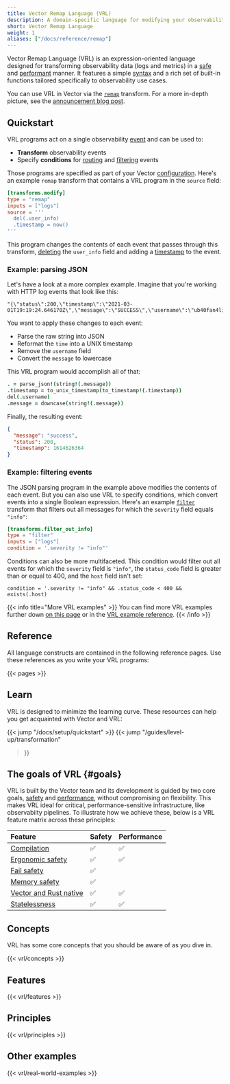 ```yaml
---
title: Vector Remap Language (VRL)
description: A domain-specific language for modifying your observability data
short: Vector Remap Language
weight: 1
aliases: ["/docs/reference/remap"]
---
```


Vector Remap Language (VRL) is an expression-oriented language designed for
transforming observability data (logs and metrics) in a [safe](#safety) and
[performant](#performance) manner. It features a simple [syntax](expressions)
and a rich set of built-in functions tailored specifically to observability use
cases.

You can use VRL in Vector via the [`remap`][remap] transform. For a more
in-depth picture, see the [announcement blog post][blog_post].

## Quickstart

VRL programs act on a single observability [event](#event) and can be used to:

- **Transform** observability events
- Specify **conditions** for [routing][route] and [filtering][filter] events

Those programs are specified as part of your Vector [configuration]. Here's an
example `remap` transform that contains a VRL program in the `source` field:

```toml {title="vector.toml"}
[transforms.modify]
type = "remap"
inputs = ["logs"]
source = '''
  del(.user_info)
  .timestamp = now()
'''
```

This program changes the contents of each event that passes through this
transform, [deleting][del] the `user_info` field and adding a [timestamp][now]
to the event.

### Example: parsing JSON

Let's have a look at a more complex example. Imagine that you're working with
HTTP log events that look like this:

```text
"{\"status\":200,\"timestamp\":\"2021-03-01T19:19:24.646170Z\",\"message\":\"SUCCESS\",\"username\":\"ub40fan4life\"}"
```

You want to apply these changes to each event:

- Parse the raw string into JSON
- Reformat the `time` into a UNIX timestamp
- Remove the `username` field
- Convert the `message` to lowercase

This VRL program would accomplish all of that:

```coffee
. = parse_json!(string!(.message))
.timestamp = to_unix_timestamp(to_timestamp!(.timestamp))
del(.username)
.message = downcase(string!(.message))
```

Finally, the resulting event:

```json
{
  "message": "success",
  "status": 200,
  "timestamp": 1614626364
}
```

### Example: filtering events

The JSON parsing program in the example above modifies the contents of each
event. But you can also use VRL to specify conditions, which convert events into
a single Boolean expression. Here's an example [`filter`][filter] transform that
filters out all messages for which the `severity` field equals `"info"`:

```toml {title="vector.toml"}
[transforms.filter_out_info]
type = "filter"
inputs = ["logs"]
condition = '.severity != "info"'
```

Conditions can also be more multifaceted. This condition would filter out all
events for which the `severity` field is `"info"`, the `status_code` field is
greater than or equal to 400, and the `host` field isn't set:

```vrl
condition = '.severity != "info" && .status_code < 400 && exists(.host)
```

{{< info title="More VRL examples" >}} You can find more VRL examples further
down [on this page](#other-examples) or in the
[VRL example reference](/docs/reference/vrl/examples). {{< /info >}}

## Reference

All language constructs are contained in the following reference pages. Use
these references as you write your VRL programs:

{{< pages >}}

## Learn

VRL is designed to minimize the learning curve. These resources can help you get
acquainted with Vector and VRL:

{{< jump "/docs/setup/quickstart" >}} {{< jump "/guides/level-up/transformation"
>}}

## The goals of VRL {#goals}

VRL is built by the Vector team and its development is guided by two core goals,
[safety](#safety) and [performance](#performance), without compromising on
flexibility. This makes VRL ideal for critical, performance-sensitive
infrastructure, like observabiity pipelines. To illustrate how we achieve these,
below is a VRL feature matrix across these principles:

| Feature                                       | Safety | Performance |
| :-------------------------------------------- | :----- | :---------- |
| [Compilation](#compilation)                   | ✅      | ✅           |
| [Ergonomic safety](#ergonomic-safety)         | ✅      | ✅           |
| [Fail safety](#fail-safety)                   | ✅      |             |
| [Memory safety](#memory-safety)               | ✅      |             |
| [Vector and Rust native](#vector-rust-native) | ✅      | ✅           |
| [Statelessness](#stateless)                   | ✅      | ✅           |

## Concepts

VRL has some core concepts that you should be aware of as you dive in.

{{< vrl/concepts >}}

## Features

{{< vrl/features >}}

## Principles

{{< vrl/principles >}}

## Other examples

{{< vrl/real-world-examples >}}

[affine_types]: https://en.wikipedia.org/wiki/Substructural_type_system#Affine_type_systems
[blog_post]: /blog/vector-remap-language
[configuration]: /docs/reference/configuration
[dedupe]: /docs/reference/configuration/transforms/dedupe
[del]: /docs/reference/vrl/functions#del
[errors]: /docs/reference/vrl/errors
[events]: /docs/about/under-the-hood-architecture/data-model
[fail_safe]: https://en.wikipedia.org/wiki/Fail-safe
[ffi]: https://en.wikipedia.org/wiki/Foreign_function_interface
[filter]: /docs/reference/configuration/transforms/filter
[log]: /docs/reference/vrl/functions#log
[logs]: /docs/about/under-the-hood/architecture/data-model/log
[memory_safety]: https://en.wikipedia.org/wiki/Memory_safety
[metrics]: /docs/about/under-the-hood/architecture/data-model/metrics
[now]: /docs/reference/vrl/functions#now
[remap]: /docs/reference/configuration/transforms/remap
[route]: /docs/reference/configuration/transforms/route
[rust]: https://rust-lang.org
[rust_security]: https://thenewstack.io/microsoft-rust-is-the-industrys-best-chance-at-safe-systems-programming/
[vrl_error_handling]: /docs/reference/vrl/errors#handling
